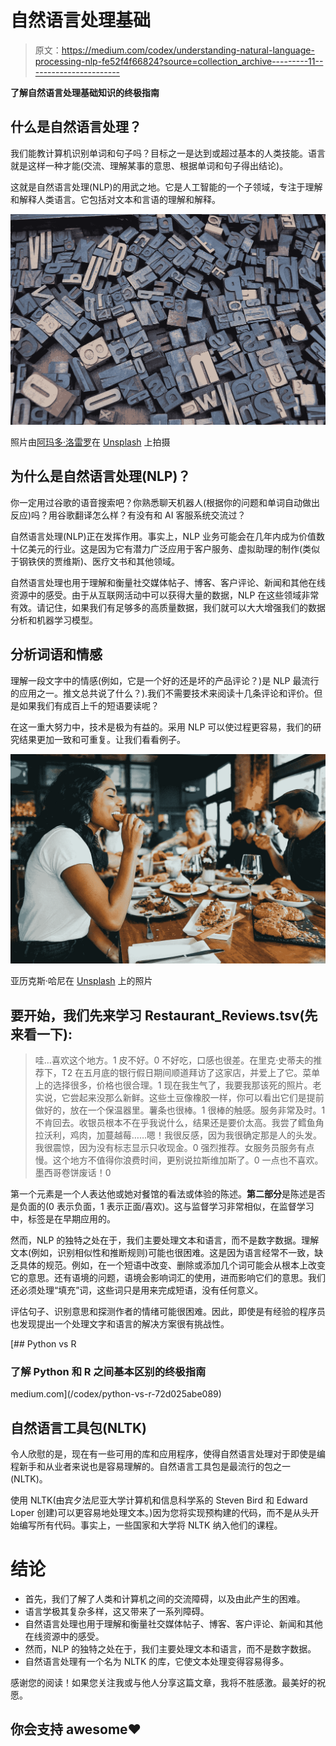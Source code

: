 # 自然语言处理基础

> 原文：<https://medium.com/codex/understanding-natural-language-processing-nlp-fe52f4f66824?source=collection_archive---------11----------------------->

**了解自然语言处理基础知识的终极指南**

## 什么是自然语言处理？

我们能教计算机识别单词和句子吗？目标之一是达到或超过基本的人类技能。语言就是这样一种才能(交流、理解某事的意思、根据单词和句子得出结论)。

这就是自然语言处理(NLP)的用武之地。它是人工智能的一个子领域，专注于理解和解释人类语言。它包括对文本和言语的理解和解释。

![](img/469f5cc1e666ff71f3546316c14420e7.png)

照片由[阿玛多·洛雷罗](https://unsplash.com/@amadorloureiro?utm_source=medium&utm_medium=referral)在 [Unsplash](https://unsplash.com?utm_source=medium&utm_medium=referral) 上拍摄

## 为什么是自然语言处理(NLP)？

你一定用过谷歌的语音搜索吧？你熟悉聊天机器人(根据你的问题和单词自动做出反应)吗？用谷歌翻译怎么样？有没有和 AI 客服系统交流过？

自然语言处理(NLP)正在发挥作用。事实上，NLP 业务可能会在几年内成为价值数十亿美元的行业。这是因为它有潜力广泛应用于客户服务、虚拟助理的制作(类似于钢铁侠的贾维斯)、医疗文书和其他领域。

自然语言处理也用于理解和衡量社交媒体帖子、博客、客户评论、新闻和其他在线资源中的感受。由于从互联网活动中可以获得大量的数据，NLP 在这些领域非常有效。请记住，如果我们有足够多的高质量数据，我们就可以大大增强我们的数据分析和机器学习模型。

## 分析词语和情感

理解一段文字中的情感(例如，它是一个好的还是坏的产品评论？)是 NLP 最流行的应用之一。推文总共说了什么？).我们不需要技术来阅读十几条评论和评价。但是如果我们有成百上千的短语要读呢？

在这一重大努力中，技术是极为有益的。采用 NLP 可以使过程更容易，我们的研究结果更加一致和可重复。让我们看看例子。

![](img/78381b102ebc7f677fdfef5cde6282f9.png)

亚历克斯·哈尼在 [Unsplash](https://unsplash.com?utm_source=medium&utm_medium=referral) 上的照片

## 要开始，我们先来学习 Restaurant_Reviews.tsv(先来看一下):

> 哇…喜欢这个地方。1
> 皮不好。0
> 不好吃，口感也很差。在里克·史蒂夫的推荐下，T2 在五月底的银行假日期间顺道拜访了这家店，并爱上了它。菜单上的选择很多，价格也很合理。1
> 现在我生气了，我要我那该死的照片。老实说，它尝起来没那么新鲜。这些土豆像橡胶一样，你可以看出它们是提前做好的，放在一个保温器里。薯条也很棒。1
> 很棒的触感。服务非常及时。1
> 不肯回去。收银员根本不在乎我说什么，结果还是要价太高。我尝了鳕鱼角拉沃利，鸡肉，加蔓越莓……嗯！我很反感，因为我很确定那是人的头发。我很震惊，因为没有标志显示只收现金。0
> 强烈推荐。女服务员服务有点慢。这个地方不值得你浪费时间，更别说拉斯维加斯了。0
> 一点也不喜欢。墨西哥卷饼废话！0

第一个元素是一个人表达他或她对餐馆的看法或体验的陈述。**第二部分**是陈述是否是负面的(0 表示负面，1 表示正面/喜欢)。这与监督学习非常相似，在监督学习中，标签是在早期应用的。

然而，NLP 的独特之处在于，我们主要处理文本和语言，而不是数字数据。理解文本(例如，识别相似性和推断规则)可能也很困难。这是因为语言经常不一致，缺乏具体的规范。例如，在一个短语中改变、删除或添加几个词可能会从根本上改变它的意思。还有语境的问题，语境会影响词汇的使用，进而影响它们的意思。我们还必须处理“填充”词，这些词只是用来完成短语，没有任何意义。

评估句子、识别意思和探测作者的情绪可能很困难。因此，即使是有经验的程序员也发现提出一个处理文字和语言的解决方案很有挑战性。

[](/codex/python-vs-r-72d025abe089) [## Python vs R

### 了解 Python 和 R 之间基本区别的终极指南

medium.com](/codex/python-vs-r-72d025abe089) 

## 自然语言工具包(NLTK)

令人欣慰的是，现在有一些可用的库和应用程序，使得自然语言处理对于即使是编程新手和从业者来说也是容易理解的。自然语言工具包是最流行的包之一(NLTK)。

使用 NLTK(由宾夕法尼亚大学计算机和信息科学系的 Steven Bird 和 Edward Loper 创建)可以更容易地处理文本。)因为您将实现预构建的代码，而不是从头开始编写所有代码。事实上，一些国家和大学将 NLTK 纳入他们的课程。

# 结论

*   首先，我们了解了人类和计算机之间的交流障碍，以及由此产生的困难。
*   语言学极其复杂多样，这又带来了一系列障碍。
*   自然语言处理也用于理解和衡量社交媒体帖子、博客、客户评论、新闻和其他在线资源中的感受。
*   然而，NLP 的独特之处在于，我们主要处理文本和语言，而不是数字数据。
*   自然语言处理有一个名为 NLTK 的库，它使文本处理变得容易得多。

感谢您的阅读！如果您关注我或与他人分享这篇文章，我将不胜感激。最美好的祝愿。

## 你会支持 awesome❤️
